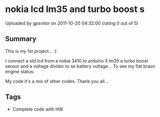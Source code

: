 # nokia lcd lm35 and turbo boost s

Uploaded by gpsvitor on 2011-10-20 04:32:00 (rating 0 out of 5)

## Summary

This is my 1st project... :)  

I connect a old lcd from a nokia 3410 to arduino 3 lm35 a turbo boost sensor and a voltage dividor to se battery voltage... To see my fiat bravo engine status.  

My code it's a mix of other codes. Thank you all...

## Tags

- Complete code with HW
